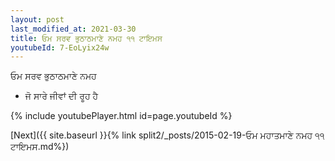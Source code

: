```yaml
---
layout: post
last_modified_at: 2021-03-30
title: ਓਮ ਸਰਵ ਭੁਠਾਠਮਾਣੇ ਨਮਹ ੧੧ ਟਾਇਮਸ
youtubeId: 7-EoLyix24w
---
```

 
 
 ਓਮ ਸਰਵ ਭੁਠਾਠਮਾਣੇ ਨਮਹ  
 
 -  ਜੋ ਸਾਰੇ ਜੀਵਾਂ ਦੀ ਰੂਹ ਹੈ 
 
  
 
  
 
 
 
 
 
 


{% include youtubePlayer.html id=page.youtubeId %}
 
[Next]({{ site.baseurl }}{% link  split2/_posts/2015-02-19-ਓਮ ਮਹਾਤਮਾਣੇ ਨਮਹ ੧੧ ਟਾਇਮਸ.md%})
 
